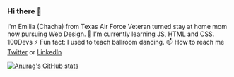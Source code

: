### Hi there 👋 

I'm Emilia (Chacha) from Texas
Air Force Veteran turned stay at home mom now pursuing Web Design.
🌱 I’m currently learning JS, HTML and CSS. 100Devs
⚡ Fun fact: I used to teach ballroom dancing.
📫 How to reach me <a href="https://twitter.com/ChachaSmalls22">Twitter</a> or <a href="https://www.linkedin.com/in/emilia-menchaca-6a6902232/">LinkedIn</a>

[![Anurag's GitHub stats](https://github-readme-stats.vercel.app/api?username=ChachaSmalls)](https://github.com/anuraghazra/github-readme-stats)
